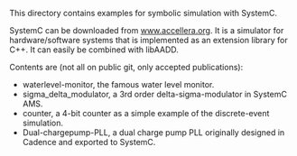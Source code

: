 This directory contains examples for symbolic simulation with SystemC. 

SystemC can be downloaded from www.accellera.org. 
It is a simulator for hardware/software systems that is implemented as an extension library for C++. 
It can easily be combined with libAADD. 

Contents are (not all on public git, only accepted publications): 

* waterlevel-monitor, the famous water level monitor. 
* sigma_delta_modulator, a 3rd order delta-sigma-modulator in SystemC AMS. 
* counter, a 4-bit counter as a simple example of the discrete-event simulation.  
* Dual-chargepump-PLL, a dual charge pump PLL originally designed in Cadence and exported to SystemC.  
